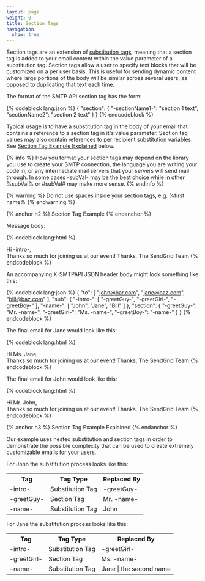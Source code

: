 ```yaml
---
layout: page
weight: 0
title: Section Tags
navigation:
  show: true
---
```


Section tags are an extension of [substitution tags]({{root_url}}/API_Reference/SMTP_API/substitution_tags.html), meaning that a section tag is added to your email content within the value parameter of a substitution tag. Section tags allow a user to specify text blocks that will be customized on a per user basis. This is useful for sending dynamic content where large portions of the body will be similar across several users, as opposed to duplicating that text each time.

The format of the SMTP API section tag has the form:

{% codeblock lang:json %}
{
  "section": {
    "-sectionName1-": "section 1 text",
    "sectionName2": "section 2 text"
  }
}
{% endcodeblock %}

Typical usage is to have a substitution tag in the body of your email that contains a reference to a section tag in it's value parameter.  Section tag values may also contain references to per recipient substitution variables. See [Section Tag Example Explained](#-Section-Tag-Example-Explained) below.

{% info %}
How you format your section tags may depend on the library you use to create your SMTP connection, the language you are writing your code in, or any intermediate mail servers that your servers will send mail through. In some cases -subVal- may be the best choice while in other %subVal% or #subVal# may make more sense.
{% endinfo %}

{% warning %}
Do not use spaces inside your section tags, e.g. %first name%
{% endwarning %}

{% anchor h2 %}
Section Tag Example
{% endanchor %}

Message body: 

{% codeblock lang:html %}
<html>
 <body>
   Hi -intro-,<br>
   Thanks so much for joining us at our event!
   Thanks,
   The SendGrid Team
 </body>
</html>
{% endcodeblock %}

An accompanying X-SMTPAPI JSON header body might look something like this:

{% codeblock lang:json %}
{
  "to": [
    "john@bar.com",
    "jane@baz.com",
    "bill@baz.com"
  ],
  "sub": {
    "-intro-": [
      "-greetGuy-",
      "-greetGirl-",
      "-greetBoy-"
    ],
    "-name-": [
      "John",
      "Jane",
      "Bill"
    ]
  },
  "section": {
    "-greetGuy-": "Mr. -name-",
    "-greetGirl-": "Ms. -name-",
    "-greetBoy-": "-name-"
  }
}
{% endcodeblock %}

 The final email for Jane would look like this: 

{% codeblock lang:html %}
<html>
 <body>
   Hi Ms. Jane,<br>
   Thanks so much for joining us at our event!
   Thanks,
   The SendGrid Team
 </body>
</html>
{% endcodeblock %}

 The final email for John would look like this: 

{% codeblock lang:html %}
<html>
 <body>
   Hi Mr. John,<br>
   Thanks so much for joining us at our event!
   Thanks,
   The SendGrid Team
 </body>
</html>
{% endcodeblock %}

{% anchor h3 %}
Section Tag Example Explained
{% endanchor %}

Our example uses nested substitution and section tags in order to demonstrate the possible complexity that can be used to create extremely customizable emails for your users.

For John the substitution process looks like this: 

<table class="table table-striped table-bordered">
<tbody>
<tr>
<th>Tag</th>
<th>Tag Type</th>
<th>Replaced By</th>
</tr>
<tr>
<td>-intro-</td>
<td>Substitution Tag</td>
<td>-greetGuy-</td>
</tr>
<tr>
<td>-greetGuy-</td>
<td>Section Tag</td>
<td>Mr. -name-</td>
</tr>
<tr>
<td>-name-</td>
<td>Substitution Tag</td>
<td>John</td>
</tr>
</tbody>
</table>

For Jane the substitution process looks like this:

<table class="table table-striped table-bordered">
<tbody>
<tr>
<th>Tag</th>
<th>Tag Type</th>
<th>Replaced By</th>
</tr>
<tr>
<td>-intro-</td>
<td>Substitution Tag</td>
<td>-greetGirl-</td>
</tr>
<tr>
<td>-greetGirl-</td>
<td>Section Tag</td>
<td>Ms. -name-</td>
</tr>
<tr>
<td>-name-</td>
<td>Substitution Tag</td>
<td>Jane | the second name</td>
</tr>
</tbody>
</table>


